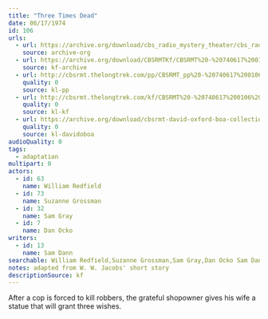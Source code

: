 ```yaml
---
title: "Three Times Dead"
date: 06/17/1974
id: 106
urls: 
  - url: https://archive.org/download/cbs_radio_mystery_theater/cbs_radio_mystery_theater-0101-0150.zip/cbs_radio_mystery_theater-0101-0150%2Fcbsrmt_0106_three_times_dead.mp3
    source: archive-org
  - url: https://archive.org/download/CBSRMTKf/CBSRMT%20-%20740617%200106%20Three%20Times%20Dead_kf.mp3
    source: kf-archive
  - url: http://cbsrmt.thelongtrek.com/pp/CBSRMT_pp%20-%20740617%200106%20Three%20Times%20Dead.mp3
    quality: 0
    source: kl-pp
  - url: http://cbsrmt.thelongtrek.com/kf/CBSRMT%20-%20740617%200106%20Three%20Times%20Dead_kf.mp3
    quality: 0
    source: kl-kf
  - url: https://archive.org/download/cbsrmt-david-oxford-boa-collection/CBSRMT-740617-0106-Three-Times-Dead-(64-44)_kf-{BoA}.mp3
    quality: 0
    source: kl-davidoboa
audioQuality: 0
tags: 
  - adaptation
multipart: 0
actors:  
  - id: 63
    name: William Redfield  
  - id: 73
    name: Suzanne Grossman  
  - id: 32
    name: Sam Gray  
  - id: 7
    name: Dan Ocko
writers:  
  - id: 13
    name: Sam Dann
searchable: William Redfield,Suzanne Grossman,Sam Gray,Dan Ocko Sam Dann
notes: adapted from W. W. Jacobs' short story
descriptionSource: kf
---
```

After a cop is forced to kill robbers, the grateful shopowner gives his wife a statue that will grant three wishes.